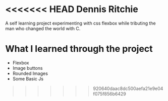 <<<<<<< HEAD
Dennis Ritchie 
=======
A self learning project experimenting with css flexbox while tributing the man who changed the world with C.

# What I learned through the project
* Flexbox
* Image buttons
* Rounded Images
* Some Basic Js
>>>>>>> 920640daac8dc500aefa21e9e04f075f856b6429
